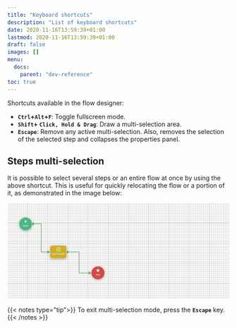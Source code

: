 ```yaml
---
title: "Keyboard shortcuts"
description: "List of keyboard shortcuts"
date: 2020-11-16T13:59:39+01:00
lastmod: 2020-11-16T13:59:39+01:00
draft: false
images: []
menu:
  docs:
    parent: "dev-reference"
toc: true
---
```


Shortcuts available in the flow designer:

- **`Ctrl`+`Alt`+`F`**: Toggle fullscreen mode.
- **`Shift`+ `Click, Hold & Drag`**: Draw a multi-selection area.
- **`Escape`**: Remove any active multi-selection. Also, removes the selection of the selected step and collapses the properties panel.

## **Steps multi-selection**

It is possible to select several steps or an entire flow at once by using the above shortcut. This is useful for quickly relocating the flow or a portion of it, as demonstrated in the image below:

![Multi-Selection](/images/vendor/flows/multiselect.gif)

{{< notes type="tip">}}
To exit multi-selection mode, press the **`Escape`** key.
{{< /notes >}}
